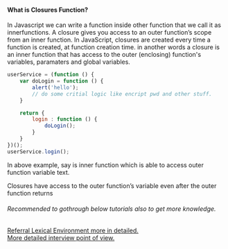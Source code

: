 <h4> What is Closures Function? </h4>
<p>In Javascript we can write a function inside other function that we call it as innerfunctions. A closure gives you access to an outer function’s scope from an inner function. In JavaScript, closures are created every time a function is created, at function creation time.
in another words a closure is an inner function that has access to the outer (enclosing) function's variables, paramaters and global variables. </p>

```javascript
userService = (function () {
    var doLogin = function () {
        alert('hello');
        // do some critial logic like encript pwd and other stuff.
    }

    return {
        login : function () {
            doLogin();
        }
    }
})();
userService.login();
```
<p>In above example, say is inner function which is able to access outer function variable text. </p>
<p>Closures have access to the outer function’s variable even after the outer function returns</p>  

<h6>Recommended to gothrough below tutorials also to get more knowledge.</h6>
<a href="https://javascript.info/closure" target="_blank"> Referral Lexical Environment more in detailed.</a>  <br>
<a href="https://medium.com/javascript-scene/master-the-javascript-interview-what-is-a-closure-b2f0d2152b36" target="_blank">More detailed interview point of view.</a>
